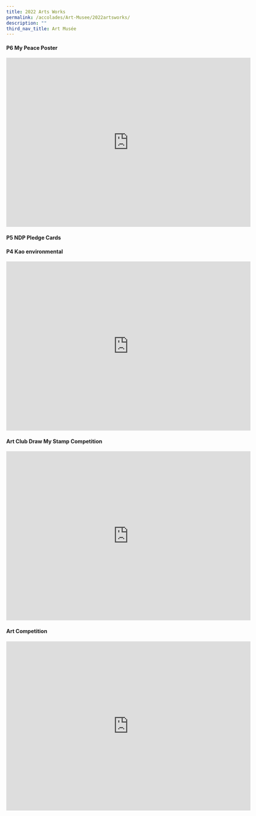 ```yaml
---
title: 2022 Arts Works
permalink: /accolades/Art-Musee/2022artsworks/
description: ""
third_nav_title: Art Musée
---
```

#### P6 My Peace Poster
<iframe allowfullscreen="true" height="450" width="650" frameborder="0" src="https://docs.google.com/presentation/d/e/2PACX-1vSXhwxF6Cfy1KW3zLqEoJ354sGoeeRhz0ajFPaLcnd-f1EtgO9rf_G2epn0XwSMLA/embed?start=false&amp;loop=false&amp;delayms=5000"></iframe>

#### P5 NDP Pledge Cards

#### P4 Kao environmental
<iframe allowfullscreen="true" height="450" width="650" frameborder="0" src="https://docs.google.com/presentation/d/e/2PACX-1vRdrleHwBAVgQtV5XLe8pb1NSF3CVqhdizEtpr4ml5zknp0k-LPovYAgsO2ct2uOw/embed?start=false&amp;loop=false&amp;delayms=5000"></iframe>

#### Art Club Draw My Stamp Competition
<iframe allowfullscreen="true" height="450" width="650" frameborder="0" src="https://docs.google.com/presentation/d/e/2PACX-1vTzB-UiZt0IK5HMje4FJ2H2fQu3e7RLRyJxO8qD7xeBloNvCaxit4drlA-Jro4KAA/embed?start=false&amp;loop=false&amp;delayms=5000"></iframe>

#### Art Competition
<iframe allowfullscreen="true" height="450" width="650" frameborder="0" src="https://docs.google.com/presentation/d/e/2PACX-1vSmSayX0gTYWFA4Cx6sEiaQAuavIe8UukZ5eyFUSFs8ZWqRfC0ux4n3Zd3dZbiQ6w/embed?start=false&amp;loop=false&amp;delayms=5000"></iframe>